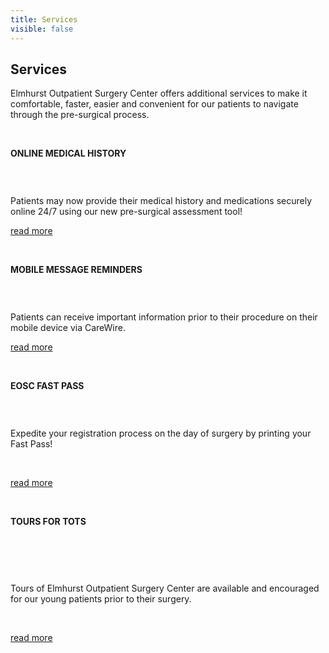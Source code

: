 ```yaml
---
title: Services
visible: false
---
```


<section id="content">
	<div class="container_24">
		<div class="grid_24">
			<div class="wrapper">
				<div class="grid_17 alpha rt-ident-bot-1">
					<div class="rt-inner-ident-3">
						<h2 class="ident-bot-3">Services</h2>
						<div class="line ident-bot-13"></div>
						<p class="ident-bot-2"> Elmhurst Outpatient Surgery Center offers  additional services to make it comfortable, faster, easier and convenient for our patients to navigate through the pre-surgical process. </p>
						<p>&nbsp;</p>
						<div class="wrapper ident-bot-5">
							<div class="grid_8 alpha rt-ident-bot-2">
								<div class="wrapper ident-bot-15">
									<p><strong>ONLINE MEDICAL HISTORY</strong></p>
									<p>&nbsp;</p>
								</div>
								<p class="ident-bot-2"><span><img class="ident-bot-1" src="/services/services1.jpg" alt="" /></span></p>
								<p class="ident-bot-2">Patients may now provide their medical history and medications securely online 24/7 using our new pre-surgical assessment tool!</p>
								<p><a class="button" href="/services/online-medical-history">read more</a></p>
								<p>&nbsp;</p>
							</div>
							<div class="grid_8 omega">
								<div class="wrapper ident-bot-15">
									<p><strong>MOBILE MESSAGE REMINDERS</strong></p>
									<p>&nbsp;</p>
								</div>
								<p class="ident-bot-2"><span><img class="ident-bot-1" src="/services/services3.jpg" alt="" /></span></p>
								<p class="ident-bot-1">Patients can receive important information prior to their procedure on their mobile device via CareWire.</p>
								<p><a class="button" href="/services/mobile-message-reminders">read more</a></p>
								<p>&nbsp;</p>
							</div>
						</div>
						<div class="wrapper">
							<div class="grid_8 alpha rt-ident-bot-2">
								<div class="wrapper ident-bot-15">
									<p><strong>EOSC FAST PASS</strong></p>
									<p>&nbsp;</p>
								</div>
								<p class="ident-bot-2"><span><img class="ident-bot-1" src="/services/services2.jpg" alt="" /></span></p>
								<p class="ident-bot-2">Expedite your registration process on the day of surgery by printing your Fast Pass! </p>
							 	<p>&nbsp;</p>
								<p><a class="button" href="/services/eosc-fast-pass">read more</a></p>
								<p>&nbsp;</p>
							</div>
							<div class="grid_8 omega">
								<div class="wrapper ident-bot-7">
									<p><strong>TOURS FOR TOTS</strong></p>
									<p>&nbsp;</p>
								</div>
								<span><img class="ident-bot-1" src="/services/services4.jpg" alt="" /></span>
								<p>&nbsp;</p>
								<p>Tours of Elmhurst Outpatient Surgery Center are available and encouraged for our young patients prior to their surgery. </p>
								<p>&nbsp;</p>
								<p><a class="button" href="/services/tours-for-tots">read more</a></p>
								<p>&nbsp;</p>
								<p>&nbsp;</p>
							</div>
						</div>
					</div>
				</div>
				<div class="grid_7 omega">
					<h2 class="ident-bot-3"></h2>
					<div class="rt-inner-ident-3">
						<p class="tetx-2 ident-bot-9">&nbsp;</p>
					</div>
				</div>
			</div>
		</div>
	</div>
</section>